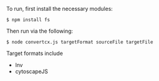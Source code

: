 To run, first install the necessary modules:
```
$ npm install fs
```

Then run via the following:

```
$ node convertcx.js targetFormat sourceFile targetFile

```

Target formats include
  * lnv
  * cytoscapeJS
